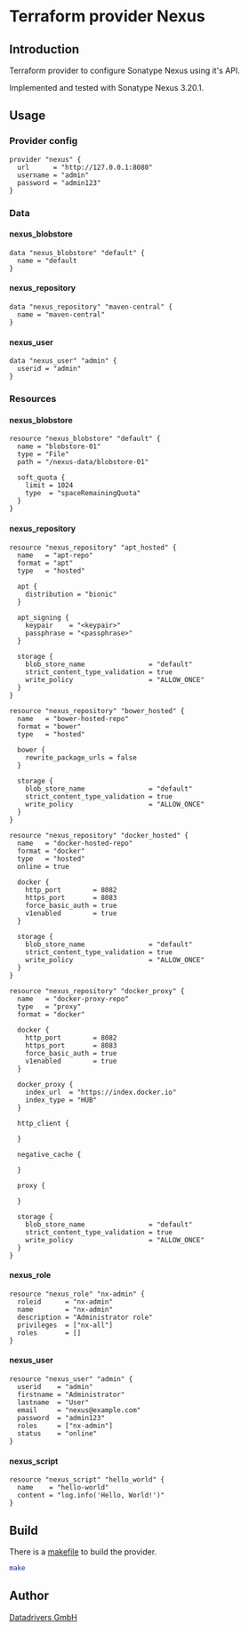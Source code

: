 # Terraform provider Nexus

## Introduction

Terraform provider to configure Sonatype Nexus using it's API.

Implemented and tested with Sonatype Nexus 3.20.1.

## Usage

### Provider config

```hcl
provider "nexus" {
  url      = "http://127.0.0.1:8080"
  username = "admin"
  password = "admin123"
}
```

### Data

#### nexus_blobstore

```hcl
data "nexus_blobstore" "default" {
  name = "default
}
```

#### nexus_repository

```hcl
data "nexus_repository" "maven-central" {
  name = "maven-central"
}
```

#### nexus_user

```hcl
data "nexus_user" "admin" {
  userid = "admin"
}
```

### Resources

#### nexus_blobstore

```hcl
resource "nexus_blobstore" "default" {
  name = "blobstore-01"
  type = "File"
  path = "/nexus-data/blobstore-01"

  soft_quota {
    limit = 1024
    type  = "spaceRemainingQuota"
  }
}
```

#### nexus_repository

```hcl
resource "nexus_repository" "apt_hosted" {
  name   = "apt-repo"
  format = "apt"
  type   = "hosted"

  apt {
    distribution = "bionic"
  }

  apt_signing {
    keypair    = "<keypair>"
    passphrase = "<passphrase>"
  }

  storage {
    blob_store_name                = "default"
    strict_content_type_validation = true
    write_policy                   = "ALLOW_ONCE"
  }
}
```

```hcl
resource "nexus_repository" "bower_hosted" {
  name   = "bower-hosted-repo"
  format = "bower"
  type   = "hosted"

  bower {
    rewrite_package_urls = false
  }

  storage {
    blob_store_name                = "default"
    strict_content_type_validation = true
    write_policy                   = "ALLOW_ONCE"
  }
}
```

```hcl
resource "nexus_repository" "docker_hosted" {
  name   = "docker-hosted-repo"
  format = "docker"
  type   = "hosted"
  online = true

  docker {
    http_port        = 8082
    https_port       = 8083
    force_basic_auth = true
    v1enabled        = true
  }

  storage {
    blob_store_name                = "default"
    strict_content_type_validation = true
    write_policy                   = "ALLOW_ONCE"
  }
}
```

```hcl
resource "nexus_repository" "docker_proxy" {
  name   = "docker-proxy-repo"
  type   = "proxy"
  format = "docker"

  docker {
    http_port        = 8082
    https_port       = 8083
    force_basic_auth = true
    v1enabled        = true
  }

  docker_proxy {
    index_url  = "https://index.docker.io"
    index_type = "HUB"
  }

  http_client {

  }

  negative_cache {

  }

  proxy {

  }

  storage {
    blob_store_name                = "default"
    strict_content_type_validation = true
    write_policy                   = "ALLOW_ONCE"
  }
}
```

#### nexus_role

```hcl
resource "nexus_role" "nx-admin" {
  roleid      = "nx-admin"
  name        = "nx-admin"
  description = "Administrator role"
  privileges  = ["nx-all"]
  roles       = []
}
```

#### nexus_user

```hcl
resource "nexus_user" "admin" {
  userid    = "admin"
  firstname = "Administrator"
  lastname  = "User"
  email     = "nexus@example.com"
  password  = "admin123"
  roles     = ["nx-admin"]
  status    = "online"
}
```

#### nexus_script

```hcl
resource "nexus_script" "hello_world" {
  name    = "hello-world"
  content = "log.info('Hello, World!')"
}
```

## Build

There is a [makefile](./GNUmakefile) to build the provider.

```sh
make
```

## Author

[Datadrivers GmbH](https://www.datadrivers.de)